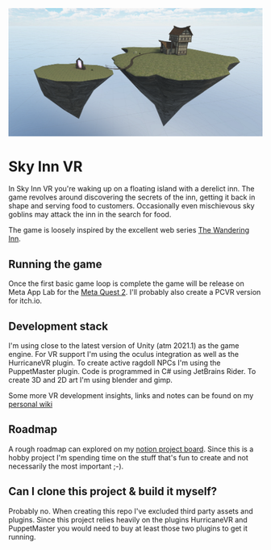 ![Sky Inn Viewport Screenshot](/screenshots/inngame.png)

# Sky Inn VR

In Sky Inn VR you're waking up on a floating island with a derelict inn. The game revolves around discovering the secrets of the inn, getting it back in shape and serving
food to customers. Occasionally even mischievous sky goblins may attack the inn in the search for food.

The game is loosely inspired by the excellent web series [The Wandering Inn](https://wanderinginn.com/).

## Running the game
Once the first basic game loop is complete the game will be release on Meta App Lab for the [Meta Quest 2](https://www.oculus.com/quest-2/). I'll probably also create a PCVR version for itch.io.

## Development stack
I'm using close to the latest version of Unity (atm 2021.1) as the game engine. For VR support I'm using the oculus integration as well as the HurricaneVR plugin.
To create active ragdoll NPCs I'm using the PuppetMaster plugin. Code is programmed in C# using JetBrains Rider. To create 3D and 2D art I'm using blender and gimp.

Some more VR development insights, links and notes can be found on my [personal wiki](https://wiki.sixtymeters.com/virtual-reality/vr-development)

## Roadmap
A rough roadmap can explored on my [notion project board](https://sixtymeters.notion.site/57991e512518419392db40dd16d27676?v=a7351d71598040088497a639a5fca47f). Since this is a hobby
project I'm spending time on the stuff that's fun to create and not necessarily the most important ;-).

## Can I clone this project & build it myself?
Probably no. When creating this repo I've excluded third party assets and plugins. Since this project relies heavily on the plugins HurricaneVR and PuppetMaster you would
need to buy at least those two plugins to get it running.